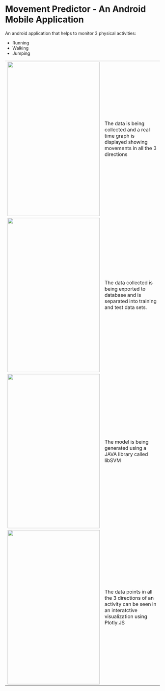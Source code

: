 # Movement Predictor - An Android Mobile Application
An android application that helps to monitor 3 physical activities:
- Running
- Walking
- Jumping

<table style="width:100%">
  <tr>
    <td><img src="https://user-images.githubusercontent.com/33696865/39340028-840eacb2-4980-11e8-9a4f-26d69ca520fb.png" width="300" height="500"/></td>
    <td>The data is being collected and a real time graph is displayed showing movements in all the 3 directions</td>
  </tr>
  <tr>
    <td><img src="https://user-images.githubusercontent.com/33696865/39340029-842b5560-4980-11e8-906f-97b10553b75f.png" width="300" height="500"/></td>
    <td>The data collected is being exported to database and is separated into training and test data sets.</td>
  </tr>
  <tr>
    <td><img src="https://user-images.githubusercontent.com/33696865/39340032-848b8a8e-4980-11e8-8793-98a8cd41e7cd.png" width="300" height="500"/></td>
    <td>The model is being generated using a JAVA library called libSVM</td>
  </tr>
   <tr>
    <td><img src="https://user-images.githubusercontent.com/33696865/39340033-84a8f89e-4980-11e8-9c7e-578a53bd78b3.png" width="300" height="500"/></td>
    <td>The data points in all the 3 directions of an activity can be seen in an interatctive visualization using Plotly.JS</td>
  </tr>
</table>








